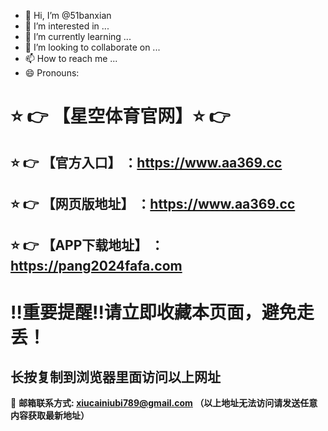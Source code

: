 - 👋 Hi, I’m @51banxian
- 👀 I’m interested in ...
- 🌱 I’m currently learning ...
- 💞️ I’m looking to collaborate on ...
- 📫 How to reach me ...
- 😄 Pronouns: 

:star: :point_right: 【星空体育官网】:star: :point_right:
==
:star: :point_right: 【官方入口】 ：https://www.aa369.cc
------
:star: :point_right: 【网页版地址】 ：https://www.aa369.cc
------
:star: :point_right: 【APP下载地址】 ：https://pang2024fafa.com
------
:bangbang:重要提醒:bangbang:请立即收藏本页面，避免走丢！
==

长按复制到浏览器里面访问以上网址
-

:e-mail: __邮箱联系方式: xiucainiubi789@gmail.com （以上地址无法访问请发送任意内容获取最新地址）__
<!---
51banxian/51banxian is a ✨ special ✨ repository because its `README.md` (this file) appears on your GitHub profile.
You can click the Preview link to take a look at your changes.
--->
